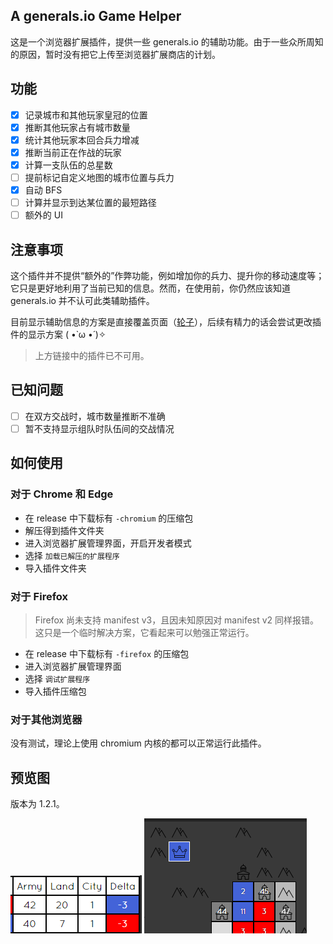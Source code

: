 ## A generals.io Game Helper

这是一个浏览器扩展插件，提供一些 generals.io 的辅助功能。由于一些众所周知的原因，暂时没有把它上传至浏览器扩展商店的计划。

## 功能

- [x] 记录城市和其他玩家皇冠的位置  
- [x] 推断其他玩家占有城市数量  
- [x] 统计其他玩家本回合兵力增减  
- [x] 推断当前正在作战的玩家  
- [x] 计算一支队伍的总星数  
- [ ] 提前标记自定义地图的城市位置与兵力  
- [x] 自动 BFS
- [ ] 计算并显示到达某位置的最短路径  
- [ ] 额外的 UI

## 注意事项

这个插件并不提供“额外的”作弊功能，例如增加你的兵力、提升你的移动速度等；它只是更好地利用了当前已知的信息。然而，在使用前，你仍然应该知道 generals.io 并不认可此类辅助插件。

目前显示辅助信息的方案是直接覆盖页面（[轮子](https://github.com/bshu2/generals-io-helper)），后续有精力的话会尝试更改插件的显示方案 ( •̀ ω •́ )✧

> 上方链接中的插件已不可用。

## 已知问题

- [ ] 在双方交战时，城市数量推断不准确
- [ ] 暂不支持显示组队时队伍间的交战情况

## 如何使用

### 对于 Chrome 和 Edge

- 在 release 中下载标有 `-chromium` 的压缩包
- 解压得到插件文件夹
- 进入浏览器扩展管理界面，开启开发者模式
- 选择 `加载已解压的扩展程序`
- 导入插件文件夹

### 对于 Firefox

> Firefox 尚未支持 manifest v3，且因未知原因对 manifest v2 同样报错。这只是一个临时解决方案，它看起来可以勉强正常运行。

- 在 release 中下载标有 `-firefox` 的压缩包
- 进入浏览器扩展管理界面
- 选择 `调试扩展程序`
- 导入插件压缩包

### 对于其他浏览器

没有测试，理论上使用 chromium 内核的都可以正常运行此插件。

## 预览图

版本为 1.2.1。

![](./img/preview1.png)
![](./img/preview2.png)
